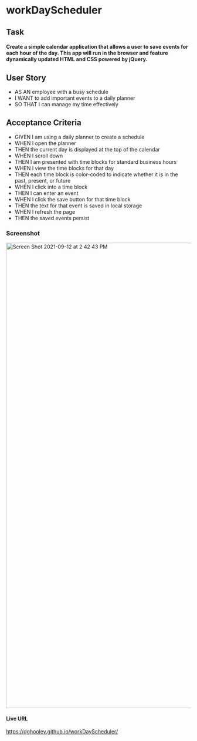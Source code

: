 # workDayScheduler

## Task
#### Create a simple calendar application that allows a user to save events for each hour of the day. This app will run in the browser and feature dynamically updated HTML and CSS powered by jQuery.

## User Story
* AS AN employee with a busy schedule
* I WANT to add important events to a daily planner
* SO THAT I can manage my time effectively

## Acceptance Criteria
* GIVEN I am using a daily planner to create a schedule
* WHEN I open the planner
* THEN the current day is displayed at the top of the calendar
* WHEN I scroll down
* THEN I am presented with time blocks for standard business hours
* WHEN I view the time blocks for that day
* THEN each time block is color-coded to indicate whether it is in the past, present, or future
* WHEN I click into a time block
* THEN I can enter an event
* WHEN I click the save button for that time block
* THEN the text for that event is saved in local storage
* WHEN I refresh the page
* THEN the saved events persist

### Screenshot

<img width="1268" alt="Screen Shot 2021-09-12 at 2 42 43 PM" src="https://user-images.githubusercontent.com/29662632/133000623-3f75ce4c-c5ec-4f90-a855-c4c28a5bd7ca.png">


#### Live URL

https://dghooley.github.io/workDayScheduler/






